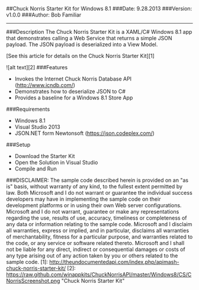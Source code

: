 ##Chuck Norris Starter Kit for Windows 8.1
###Date: 9.28.2013
###Version: v1.0.0
###Author: Bob Familiar

----------------------

###Description
The Chuck Norris Starter Kit is a XAML/C# Windows 8.1 app that demonstrates calling a Web Service that returns a simple JSON payload. The JSON payload is deserialized into a View Model.

[See this article for details on the Chuck Norris Starter Kit][1]

![alt text][2]
###Features
 - Invokes the Internet Chuck Norris Database API (http://www.icndb.com/)
 - Demonstrates how to deserialize JSON to C#
 - Provides a baseline for a Windows 8.1 Store App

###Requirements
 - Windows 8.1
 - Visual Studio 2013
 - JSON.NET form Newtonsoft (https://json.codeplex.com/)

###Setup
 - Download the Starter Kit
 - Open the Solution in Visual Studio
 - Compile and Run
 

###DISCLAIMER: 
The sample code described herein is provided on an "as is" basis, without warranty of any kind, to the fullest extent permitted by law. Both Microsoft and I do not warrant or guarantee the individual success developers may have in implementing the sample code on their development platforms or in using their own Web server configurations. 
Microsoft and I do not warrant, guarantee or make any representations regarding the use, results of use, accuracy, timeliness or completeness of any data or information relating to the sample code. Microsoft and I disclaim all warranties, express or implied, and in particular, disclaims all warranties of merchantability, fitness for a particular purpose, and warranties related to the code, or any service or software related thereto. 
Microsoft and I shall not be liable for any direct, indirect or consequential damages or costs of any type arising out of any action taken by you or others related to the sample code.
  [1]: http://theundocumentedapi.com/index.php/apimash-chuck-norris-starter-kit/
  [2]: https://raw.github.com/winappkits/ChuckNorrisAPI/master/Windows8/CS/CNorrisScreenshot.png "Chuck Norris Starter Kit"